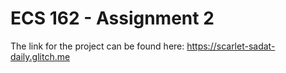 # ECS 162 - Assignment 2 
 
 The link for the project can be found here: 
 https://scarlet-sadat-daily.glitch.me
